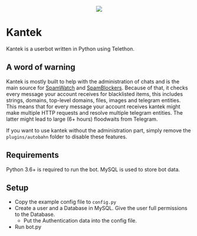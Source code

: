 <p align="center">
  <img src="https://i.sitischu.com/kantek_main_smol_256.png">
</p>

# Kantek

Kantek is a userbot written in Python using Telethon.

## A word of warning

Kantek is mostly built to help with the administration of chats and is the main source for [SpamWatch](https://spamwat.ch) and [SpamBlockers](https://t.me/SpamBlockers).
Because of that, it checks every message your account receives for blacklisted items, this includes strings, domains, top-level domains, files, images and telegram entities. This means that for every message your account receives kantek might make multiple HTTP requests and resolve multiple telegram entities. The latter might lead to large (6+ hours) floodwaits from Telegram.

If you want to use kantek without the administration part, simply remove the `plugins/autobahn` folder to disable these features.

## Requirements

Python 3.6+ is required to run the bot.
MySQL is used to store bot data.

## Setup

- Copy the example config file to `config.py`
- Create a user and a Database in MySQL. Give the user full permissions to the Database.
  - Put the Authentication data into the config file.
- Run bot.py
